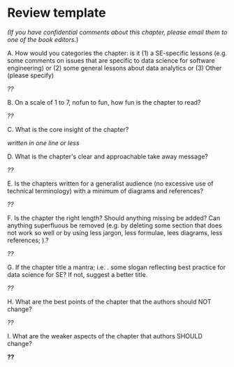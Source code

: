 # Review template



_(If you have confidential comments about this chapter, please email them to one of the book editors._)

A. How would you categories the chapter: is it (1) a SE-specific lessons (e.g. some  comments on issues that are specific to data science for software engineering) or (2) some general lessons about data analytics or (3)  Other (please specify)

_??_

B. On a scale of 1 to 7, nofun to fun, how fun is the chapter to read? 

_??_

C. What is the core insight of the chapter?

_written in one line or less_
 
D. What is the chapter's  clear and approachable take away message?

_??_

E. Is the chapters   written for a generalist audience (no excessive use of technical terminology) with a minimum of diagrams and references?

_??_

F. Is the chapter the right length?
Should anything missing be added?
Can anything superfluous be removed (e.g. by deleting some section that does not work so well or  by using less jargon, less formulae, lees diagrams, less references; ).?

_??_

G. If the chapter title a mantra; i.e. . some slogan reflecting best practice for data science for SE? If not, suggest a better title.

_??_

H. What are the best points of the chapter that the authors should  NOT  change?

_??_

I. What are the weaker aspects of the chapter that authors  SHOULD  change?

__??__
